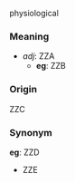 physiological
### Meaning
+ _adj_: ZZA
    + __eg__: ZZB

### Origin

ZZC

### Synonym

__eg__: ZZD

+ ZZE


